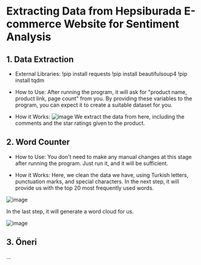 # Extracting Data from Hepsiburada E-commerce Website for Sentiment Analysis


## 1. Data Extraction

- External Libraries:
!pip install requests
!pip install beautifulsoup4
!pip install tqdm

- How to Use:
After running the program, it will ask for "product name, product link, page count" from you. By providing these variables to the program, you can expect it to create a suitable dataset for you.

- How it Works:
![image](https://github.com/yunusemrekayaoglu/hepsiburada_sentiment_analysis/assets/77890503/2c82fa60-4656-4484-bf22-7967264b7cf6)
We extract the data from here, including the comments and the star ratings given to the product.


## 2. Word Counter



- How to Use:
You don't need to make any manual changes at this stage after running the program. Just run it, and it will be sufficient.

- How it Works:
Here, we clean the data we have, using Turkish letters, punctuation marks, and special characters.
In the next step, it will provide us with the top 20 most frequently used words.

![image](https://github.com/yunusemrekayaoglu/hepsiburada_sentiment_analysis/assets/77890503/8c19e7e2-4ff6-4296-b629-954aad5cf4f9)

In the last step, it will generate a word cloud for us.


![image](https://github.com/yunusemrekayaoglu/hepsiburada_sentiment_analysis/assets/77890503/a9992395-ff61-47a7-9443-3221b218a5b9)

## 3. Öneri

...
